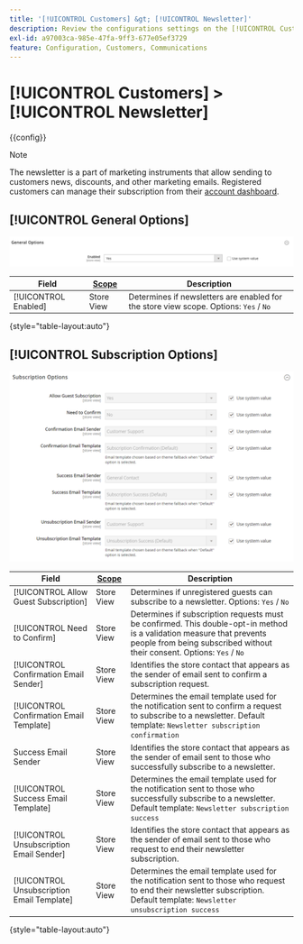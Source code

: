 ```yaml
---
title: '[!UICONTROL Customers] &gt; [!UICONTROL Newsletter]'
description: Review the configurations settings on the [!UICONTROL Customers] &gt; [!UICONTROL Newsletter] page of the Commerce Admin.
exl-id: a97003ca-985e-47fa-9ff3-677e05ef3729
feature: Configuration, Customers, Communications
---
```

# [!UICONTROL Customers] > [!UICONTROL Newsletter]

{{config}}

>[!NOTE]
>
>The newsletter is a part of marketing instruments that allow sending to customers news, discounts, and other marketing emails. Registered customers can manage their subscription from their [account dashboard](../../customers/account-dashboard-my-account.md).

## [!UICONTROL General Options]

![General Options](./assets/newsletter-general-options.png)<!-- zoom -->

|Field|[Scope](../../getting-started/websites-stores-views.md#scope-settings)|Description|
|--- |--- |--- |
|[!UICONTROL Enabled]|Store View|Determines if newsletters are enabled for the store view scope. Options: `Yes` / `No`|

{style="table-layout:auto"}

## [!UICONTROL Subscription Options]

![Subscription Options](./assets/newsletter-subscription-options.png)<!-- zoom -->

<!-- [Subscription Options](https://experienceleague.adobe.com/en/docs/commerce-admin/marketing/communications/newsletters/newsletters) -->

|Field|[Scope](../../getting-started/websites-stores-views.md#scope-settings)|Description|
|--- |--- |--- |
|[!UICONTROL Allow Guest Subscription]|Store View|Determines if unregistered guests can subscribe to a newsletter. Options: `Yes` / `No`|
|[!UICONTROL Need to Confirm]|Store View|Determines if subscription requests must be confirmed. This double-opt-in method is a validation measure that prevents people from being subscribed without their consent. Options: `Yes` / `No`|
|[!UICONTROL Confirmation Email Sender]|Store View|Identifies the store contact that appears as the sender of email sent to confirm a subscription request.|
|[!UICONTROL Confirmation Email Template]|Store View|Determines the email template used for the notification sent to confirm a request to subscribe to a newsletter. Default template: `Newsletter subscription confirmation`|
|Success Email Sender|Store View|Identifies the store contact that appears as the sender of email sent to those who successfully subscribe to a newsletter.|
|[!UICONTROL Success Email Template]|Store View|Determines the email template used for the notification sent to those who successfully subscribe to a newsletter. Default template: `Newsletter subscription success`|
|[!UICONTROL Unsubscription Email Sender]|Store View|Identifies the store contact that appears as the sender of email sent to those who request to end their newsletter subscription.|
|[!UICONTROL Unsubscription Email Template]|Store View|Determines the email template used for the notification sent to those who request to end their newsletter subscription. Default template: `Newsletter unsubscription success`|

{style="table-layout:auto"}
